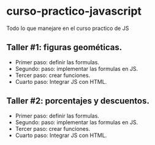 # curso-practico-javascript
Todo lo que manejare en el curso practico de JS

## Taller #1: figuras geométicas.

- Primer paso: definir las formulas.
- Segundo: paso: implementar las formulas en JS.
- Tercer paso: crear funciones.
- Cuarto paso: Integrar JS con HTML.

## Taller #2: porcentajes y descuentos.

- Primer paso: definir las formulas.
- Segundo: paso: implementar las formulas en JS.
- Tercer paso: crear funciones.
- Cuarto paso: Integrar JS con HTML.